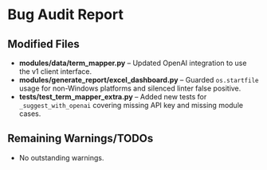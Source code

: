 # Bug Audit Report

## Modified Files
- **modules/data/term_mapper.py** – Updated OpenAI integration to use the v1 client interface.
- **modules/generate_report/excel_dashboard.py** – Guarded `os.startfile` usage for non-Windows platforms and silenced linter false positive.
- **tests/test_term_mapper_extra.py** – Added new tests for `_suggest_with_openai` covering missing API key and missing module cases.

## Remaining Warnings/TODOs
- No outstanding warnings.
